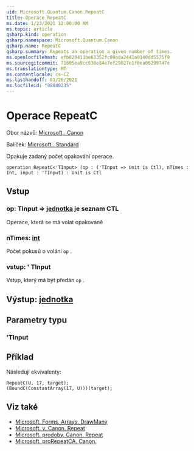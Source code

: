 ```yaml
---
uid: Microsoft.Quantum.Canon.RepeatC
title: Operace RepeatC
ms.date: 1/23/2021 12:00:00 AM
ms.topic: article
qsharp.kind: operation
qsharp.namespace: Microsoft.Quantum.Canon
qsharp.name: RepeatC
qsharp.summary: Repeats an operation a given number of times.
ms.openlocfilehash: efb820411be63352fc09ada2441a9140dd5575f9
ms.sourcegitcommit: 71605ea9cc630e84e7ef29027e1f0ea06299747e
ms.translationtype: MT
ms.contentlocale: cs-CZ
ms.lasthandoff: 01/26/2021
ms.locfileid: "98840235"
---
```

# <a name="repeatc-operation"></a>Operace RepeatC

Obor názvů: [Microsoft.. Canon](xref:Microsoft.Quantum.Canon)

Balíček: [Microsoft.. Standard](https://nuget.org/packages/Microsoft.Quantum.Standard)


Opakuje zadaný počet opakování operace.

```qsharp
operation RepeatC<'TInput> (op : ('TInput => Unit is Ctl), nTimes : Int, input : 'TInput) : Unit is Ctl
```


## <a name="input"></a>Vstup

### <a name="op--tinput--unit--is-ctl"></a>op: TInput => [jednotka](xref:microsoft.quantum.lang-ref.unit)  je seznam CTL

Operace, která se má volat opakovaně


### <a name="ntimes--int"></a>nTimes: [int](xref:microsoft.quantum.lang-ref.int)

Počet pokusů o volání `op` .


### <a name="input--tinput"></a>vstup: ' TInput

Vstup, který má být předán `op` .



## <a name="output--unit"></a>Výstup: [jednotka](xref:microsoft.quantum.lang-ref.unit)



## <a name="type-parameters"></a>Parametry typu

### <a name="tinput"></a>'TInput



## <a name="example"></a>Příklad

Následují ekvivalenty:

```qsharp
RepeatC(U, 17, target);
(BoundC(ConstantArray(17, U)))(target);
```

## <a name="see-also"></a>Viz také

- [Microsoft. Forms. Arrays. DrawMany](xref:Microsoft.Quantum.Arrays.DrawMany)
- [Microsoft. v. Canon. Repeat](xref:Microsoft.Quantum.Canon.Repeat)
- [Microsoft. prodoby. Canon. Repeat](xref:Microsoft.Quantum.Canon.RepeatA)
- [Microsoft. proRepeatCA. Canon.](xref:Microsoft.Quantum.Canon.RepeatCA)
